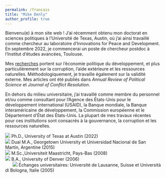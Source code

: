 ```yaml
---
permalink: /francais
title: "Mike Denly"
author_profile: true
---
```


Bienvenu(e) à mon site web ! J’ai récemment obtenu mon doctorat en sciences politiques à l’Université de Texas, Austin, où j’ai ainsi travaillé comme chercheur au laboratoire d’Innovations for Peace and Development. En septembre 2022, je commencerai un poste de chercheur postdoc à l’Institut d’études avancées, Toulouse.

Mes [recherches](https://mikedenly.com/research/) portent sur l’économie politique du développement, et plus particulièrement sur la corruption, l’aide extérieure et les ressources naturelles. Méthodologiquement, je travaille également sur la validité externe. Mes articles ont été publiés dans *Annual Review of Political Science* et *Journal of Conflict Resolution*. 

En dehors du milieu universitaire, j’ai travaillé comme membre du personnel et/ou comme consultant pour l’Agence des États-Unis pour le développement international (USAID), la Banque mondiale, la Banque interaméricaine de développement, la Commission européenne et le Département d'État des États-Unis. La plupart de mes travaux récentes pour ces institutions sont consacrés à la gouvernance, la corruption et les ressources naturelles.   

![](/images/gradhatpng.png) Ph.D., University of Texas at Austin (2022)
<br>![](/images/gradhatpng.png) Dual M.A., Georgetown University et Universidad Nacional de San Martín, Argentine (2015)
<br>![](/images/gradhatpng.png) M.Sc.,Universiteit Maastricht, Pays-Bas (2008)
<br>![](/images/gradhatpng.png) B.A., University of Denver (2006) 
<br> &nbsp; &nbsp; &nbsp; ![](/images/bullet.png) Échanges universitaires: Université de Lausanne, Suisse et Università di Bologna, Italie (2005)
